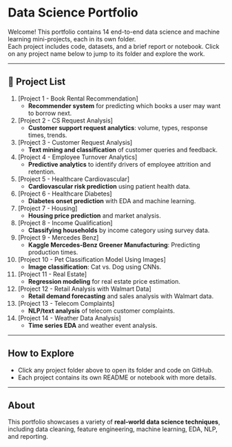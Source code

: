 # Data Science Portfolio

Welcome! This portfolio contains 14 end-to-end data science and machine learning mini-projects, each in its own folder.  
Each project includes code, datasets, and a brief report or notebook. Click on any project name below to jump to its folder and explore the work.

---

## 📁 Project List

1. [Project 1 - Book Rental Recommendation]
   - **Recommender system** for predicting which books a user may want to borrow next.
2. [Project 2 - CS Request Analysis]
   - **Customer support request analytics**: volume, types, response times, trends.
3. [Project 3 - Customer Request Analysis]
   - **Text mining and classification** of customer queries and feedback.
4. [Project 4 - Employee Turnover Analytics]
   - **Predictive analytics** to identify drivers of employee attrition and retention.
5. [Project 5 - Healthcare Cardiovascular]
   - **Cardiovascular risk prediction** using patient health data.
6. [Project 6 - Healthcare Diabetes]
   - **Diabetes onset prediction** with EDA and machine learning.
7. [Project 7 - Housing]
   - **Housing price prediction** and market analysis.
8. [Project 8 - Income Qualification]
   - **Classifying households** by income category using survey data.
9. [Project 9 - Mercedes Benz]
   - **Kaggle Mercedes-Benz Greener Manufacturing**: Predicting production times.
10. [Project 10 - Pet Classification Model Using Images]
    - **Image classification**: Cat vs. Dog using CNNs.
11. [Project 11 - Real Estate]
    - **Regression modeling** for real estate price estimation.
12. [Project 12 - Retail Analysis with Walmart Data]
    - **Retail demand forecasting** and sales analysis with Walmart data.
13. [Project 13 - Telecom Complaints]
    - **NLP/text analysis** of telecom customer complaints.
14. [Project 14 - Weather Data Analysis]
    - **Time series EDA** and weather event analysis.

---

## How to Explore

- Click any project folder above to open its folder and code on GitHub.
- Each project contains its own README or notebook with more details.

---

## About

This portfolio showcases a variety of **real-world data science techniques**, including data cleaning, feature engineering, machine learning, EDA, NLP, and reporting.



